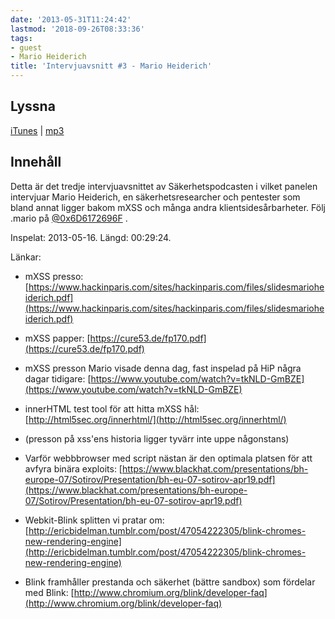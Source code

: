 ```yaml
---
date: '2013-05-31T11:24:42'
lastmod: '2018-09-26T08:33:36'
tags:
- guest
- Mario Heiderich
title: 'Intervjuavsnitt #3 - Mario Heiderich'
---
```

## Lyssna

[iTunes](https://itunes.apple.com/se/podcast/intervjuavsnitt-3-mario-heiderich/id576469997?i=160306249&l=en&mt=2)  \| [mp3](http://traffic.libsyn.com/sakerhetspodcasten/marioheiderich.mp3)

## Innehåll

Detta är det tredje intervjuavsnittet av Säkerhetspodcasten i vilket panelen intervjuar Mario Heiderich, en säkerhetsresearcher och pentester som bland annat ligger bakom mXSS och många andra klientsidesårbarheter. Följ .mario på [@0x6D6172696F](https://twitter.com/0x6D6172696F) .

Inspelat: 2013-05-16. Längd: 00:29:24.

Länkar:

* mXSS presso: [https://www.hackinparis.com/sites/hackinparis.com/files/slidesmarioheiderich.pdf](https://www.hackinparis.com/sites/hackinparis.com/files/slidesmarioheiderich.pdf)

* mXSS papper: [https://cure53.de/fp170.pdf](https://cure53.de/fp170.pdf)

* mXSS presson Mario visade denna dag, fast inspelad på HiP några dagar tidigare: [https://www.youtube.com/watch?v=tkNLD-GmBZE](https://www.youtube.com/watch?v=tkNLD-GmBZE)

* innerHTML test tool för att hitta mXSS hål: [http://html5sec.org/innerhtml/](http://html5sec.org/innerhtml/)

* (presson på xss\'ens historia ligger tyvärr inte uppe någonstans)

* Varför webbbrowser med script nästan är den optimala platsen för att avfyra binära exploits: [https://www.blackhat.com/presentations/bh-europe-07/Sotirov/Presentation/bh-eu-07-sotirov-apr19.pdf](https://www.blackhat.com/presentations/bh-europe-07/Sotirov/Presentation/bh-eu-07-sotirov-apr19.pdf)

* Webkit-Blink splitten vi pratar om: [http://ericbidelman.tumblr.com/post/47054222305/blink-chromes-new-rendering-engine](http://ericbidelman.tumblr.com/post/47054222305/blink-chromes-new-rendering-engine)

* Blink framhåller prestanda och säkerhet (bättre sandbox) som fördelar med Blink: [http://www.chromium.org/blink/developer-faq](http://www.chromium.org/blink/developer-faq)




